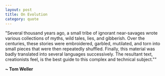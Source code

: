 ```yaml
---
layout: post
title: On Evolution
category: quote
---
```


"Several thousand years ago, a small tribe of ignorant near-savages wrote various collections of myths, wild tales, lies, and gibberish. Over the centuries, these stories were embroidered, garbled, mutilated, and torn into small pieces that were then repeatedly shuffled. Finally, this material was badly translated into several languages successively. The resultant text, creationists feel, is the best guide to this complex and technical subject.""

**~ Tom Weller**